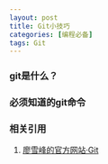 ```yaml
---
layout: post
title: Git小技巧
categories: [编程必备]
tags: Git
---
```


### git是什么？

### 必须知道的git命令

### 相关引用
1. [廖雪峰的官方网站·Git](https://www.liaoxuefeng.com/wiki/0013739516305929606dd18361248578c67b8067c8c017b000)

